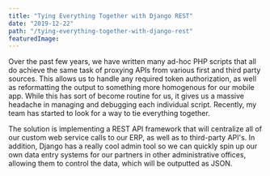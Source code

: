 ```yaml
---
title: "Tying Everything Together with Django REST"
date: "2019-12-22"
path: "/tying-everything-together-with-django-rest"
featuredImage: 
---
```


Over the past few years, we have written many ad-hoc PHP scripts that all do achieve the same task of proxying APIs from various first and third party sources. This allows us to handle any required token authorization, as well as reformatting the output to something more homogenous for our mobile app. While this has sort of become routine for us, it gives us a massive headache in managing and debugging each individual script. Recently, my team has started to look for a way to tie everything together.

The solution is implementing a REST API framework that will centralize all of our custom web service calls to our ERP, as well as to third-party API's. In addition, Django has a really cool admin tool so we can quickly spin up our own data entry systems for our partners in other administrative offices, allowing them to control the data, which will be outputted as JSON.